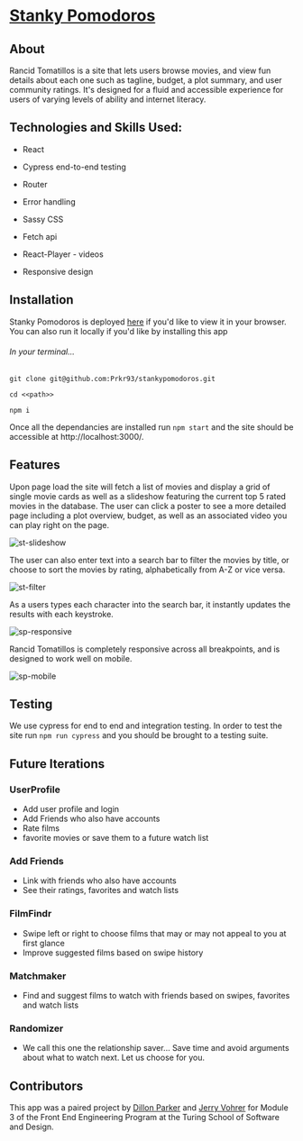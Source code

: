# [Stanky Pomodoros](https://bent-quiver.surge.sh/)

## About
Rancid Tomatillos is a site that lets users browse movies, and view fun details about each one such as tagline, budget, a plot summary, and user community ratings. It's designed for a fluid and accessible experience for users of varying levels of ability and internet literacy.

## Technologies and Skills Used:

- React

- Cypress end-to-end testing

- Router

- Error handling

- Sassy CSS

- Fetch api

- React-Player - videos

- Responsive design

## Installation
Stanky Pomodoros is deployed [here](https://bent-quiver.surge.sh/) if you'd like to view it in your browser. You can also run it locally if you'd like by installing this app

###### In your terminal...

`git clone git@github.com:Prkr93/stankypomodoros.git`


`cd <<path>>`


`npm i`


Once all the dependancies are installed run `npm start` and the site should be accessible at http://localhost:3000/.

## Features
Upon page load the site will fetch a list of movies and display a grid of single movie cards as well as a slideshow featuring the current top 5 rated movies in the database. The user can click a poster to see a more detailed page including a plot overview, budget, as well as an associated video you can play right on the page.

![st-slideshow](https://user-images.githubusercontent.com/92649050/161654729-4a2824a8-d7b2-4fa2-b9f9-4a2a49fd0477.gif)

The user can also enter text into a search bar to filter the movies by title, or choose to sort the movies by rating, alphabetically from A-Z or vice versa.

![st-filter](https://user-images.githubusercontent.com/92649050/161654802-c4cadcda-d7e4-4b78-a50f-abffb6039d91.gif)

As a users types each character into the search bar, it instantly updates the results with each keystroke.

![sp-responsive](https://user-images.githubusercontent.com/92649050/161656209-9f7ceab9-5372-4594-9ce6-29db6ca0b520.gif)

Rancid Tomatillos is completely responsive across all breakpoints, and is designed to work well on mobile.

![sp-mobile](https://user-images.githubusercontent.com/92649050/161656257-56407db1-a3ed-4f87-8e4a-c7be81e59a36.gif)

## Testing
We use cypress for end to end and integration testing. In order to test the site run `npm run cypress` and you should be brought to a testing suite.

## Future Iterations

### UserProfile
- Add user profile and login
- Add Friends who also have accounts
- Rate films
- favorite movies or save them to a future watch list

### Add Friends
- Link with friends who also have accounts
- See their ratings, favorites and watch lists

### FilmFindr
- Swipe left or right to choose films that may or may not appeal to you at first glance
- Improve suggested films based on swipe history

### Matchmaker
- Find and suggest films to watch with friends based on swipes, favorites and watch lists

### Randomizer
- We call this one the relationship saver... Save time and avoid arguments about what to watch next. Let us choose for you.

## Contributors
This app was a paired project by [Dillon Parker](https://github.com/Prkr93) and [Jerry Vohrer](https://github.com/Jerry-Vrrr) for Module 3 of the Front End Engineering Program at the Turing School of Software and Design.
